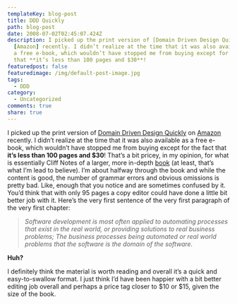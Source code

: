 ```yaml
---
templateKey: blog-post
title: DDD Quickly
path: blog-post
date: 2008-07-02T02:45:07.424Z
description: I picked up the print version of [Domain Driven Design Quickly] on
  [Amazon] recently. I didn’t realize at the time that it was also available as
  a free e-book, which wouldn’t have stopped me from buying except for the fact
  that **it’s less than 100 pages and $30**!
featuredpost: false
featuredimage: /img/default-post-image.jpg
tags:
  - DDD
category:
  - Uncategorized
comments: true
share: true
---
```

<!--StartFragment-->

I picked up the print version of [Domain Driven Design Quickly](http://www.infoq.com/minibooks/domain-driven-design-quickly) on [Amazon](http://www.amazon.com/exec/obidos/ASIN/1411609255/aspalliancecom) recently. I didn’t realize at the time that it was also available as a free e-book, which wouldn’t have stopped me from buying except for the fact that **it’s less than 100 pages and $30**! That’s a bit pricey, in my opinion, for what is essentially Cliff Notes of a larger, more in-depth [book](http://www.amazon.com/exec/obidos/ASIN/0321125215/aspalliancecom) (at least, that’s what I’m lead to believe). I’m about halfway through the book and while the content is good, the number of grammar errors and obvious omissions is pretty bad. Like, enough that you notice and are sometimes confused by it. You’d think that with only 95 pages a copy editor could have done a little bit better job with it. Here’s the very first sentence of the very first paragraph of the very first chapter:

> *Software development is most often applied to automating processes that exist in the real world, or providing solutions to real business problems; The business processes being automated or real world problems that the software is the domain of the software.*

**Huh?**

I definitely think the material is worth reading and overall it’s a quick and easy-to-swallow format. I just think I’d have been happier with a bit better editing job overall and perhaps a price tag closer to $10 or $15, given the size of the book.

<!--EndFragment-->